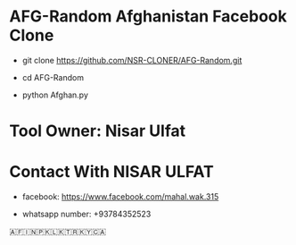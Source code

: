# AFG-Random  Afghanistan Facebook Clone

* git clone https://github.com/NSR-CLONER/AFG-Random.git

* cd AFG-Random

* python Afghan.py


# Tool Owner:     Nisar Ulfat

# Contact With NISAR ULFAT

* facebook: https://www.facebook.com/mahal.wak.315

* whatsapp number: +93784352523


🇦🇫🇮🇳🇵🇰🇱🇰🇹🇷🇰🇾🇨🇦
